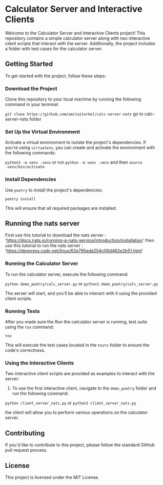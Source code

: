 # Calculator Server and Interactive Clients

Welcome to the Calculator Server and Interactive Clients project! This repository contains a simple calculator server along with two interactive client scripts that interact with the server. Additionally, the project includes a folder with test cases for the calculator server.

## Getting Started

To get started with the project, follow these steps:

### Download the Project

Clone this repository to your local machine by running the following command in your terminal:

`git clone https://github.com/amitaiturkel/calc-server-nats`
go to calc-server-nats foldor 

### Set Up the Virtual Environment

Activate a virtual environment to isolate the project's dependencies. If you're using `virtualenv`, you can create and activate the environment with the following commands:

`python3 -m venv .venv` 
or run `python -m venv .venv`
and then
`source .venv/bin/activate`


### Install Dependencies

Use `poetry` to install the project's dependencies:

`poetry install`


This will ensure that all required packages are installed.

## Running the nats server
First use this tutorial to download the nats server :
'https://docs.nats.io/running-a-nats-service/introduction/installation'
then use this tutorial to run the nats server :
'https://devpress.csdn.net/linux/62e795eda254c06d462e2b51.html'

### Running the Calculator Server

To run the calculator server, execute the following command:
 
`python demo_poetry/calc_server.py` or `python3 demo_poetry/calc_server.py`
 
The server will start, and you'll be able to interact with it using the provided client scripts.
### Running Tests

After you made sure the Run the calculator server is running, test suite using the `tox` command:

`tox`


This will execute the test cases located in the `tests` folder to ensure the code's correctness.

### Using the Interactive Clients

Two interactive client scripts are provided as examples to interact with the server:

1. To use the first interactive client, navigate to the `demo_poetry` folder and run the following command:

`python client_server_nats.py` or  `python3 client_server_nats.py`


the client will allow you to perform various operations on the calculator server.


## Contributing

If you'd like to contribute to this project, please follow the standard GitHub pull request process.

## License

This project is licensed under the MIT License.

